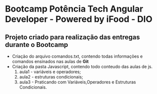 # Bootcamp Potência Tech Angular Developer - Powered by iFood - DIO
## Projeto criado para realização das entregas  durante o  Bootcamp
* Criação do arquivo comandos.txt, contendo todas informações e comandos ensinados nas aulas de **Git**
* Criação da pasta Javascript, contendo todo conteudo das aulas de js.
  1. aula1 - variáveis e operadores;
  2. aula2 - estruturas condicionais;
  3. aula3 - Praticando com Variáveis,Operadores e Estruturas Condicionais.
